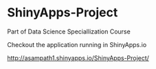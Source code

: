 ShinyApps-Project
=================

Part of Data Science Speciallization  Course

Checkout the application running in ShinyApps.io

http://asampath1.shinyapps.io/ShinyApps-Project/

